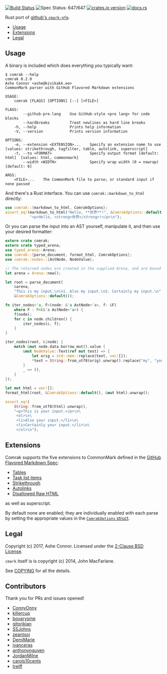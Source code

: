 [![Build Status](https://travis-ci.org/kivikakk/comrak.svg?branch=master)](https://travis-ci.org/kivikakk/comrak)
![Spec Status: 647/647](https://img.shields.io/badge/specs-647%2F647-brightgreen.svg)
[![crates.io version](https://img.shields.io/crates/v/comrak.svg)](https://crates.io/crates/comrak)
[![docs.rs](https://docs.rs/comrak/badge.svg)](https://docs.rs/comrak)

Rust port of [github's `cmark-gfm`](https://github.com/github/cmark).

* [Usage](#usage)
* [Extensions](#extensions)
* [Legal](#legal)

## Usage

A binary is included which does everything you typically want:

```
$ comrak --help
comrak 0.2.0
Ashe Connor <ashe@kivikakk.ee>
CommonMark parser with GitHub Flavored Markdown extensions

USAGE:
    comrak [FLAGS] [OPTIONS] [--] [<FILE>]

FLAGS:
        --github-pre-lang    Use GitHub-style <pre lang> for code blocks
        --hardbreaks         Treat newlines as hard line breaks
    -h, --help               Prints help information
    -V, --version            Prints version information

OPTIONS:
    -e, --extension <EXTENSION>...    Specify an extension name to use [values: strikethrough, tagfilter, table, autolink, superscript]
    -t, --to <FORMAT>                 Specify output format [default: html]  [values: html, commonmark]
        --width <WIDTH>               Specify wrap width (0 = nowrap) [default: 0]

ARGS:
    <FILE>...    The CommonMark file to parse; or standard input if none passed
```

And there's a Rust interface.  You can use `comrak::markdown_to_html` directly:

``` rust
use comrak::{markdown_to_html, ComrakOptions};
assert_eq!(markdown_to_html("Hello, **世界**!", &ComrakOptions::default()),
           "<p>Hello, <strong>世界</strong>!</p>\n");
```

Or you can parse the input into an AST yourself, manipulate it, and then use your desired
formatter:

``` rust
extern crate comrak;
extern crate typed_arena;
use typed_arena::Arena;
use comrak::{parse_document, format_html, ComrakOptions};
use comrak::nodes::{AstNode, NodeValue};

// The returned nodes are created in the supplied Arena, and are bound by its lifetime.
let arena = Arena::new();

let root = parse_document(
    &arena,
    "This is my input.\n\n1. Also my input.\n2. Certainly my input.\n",
    &ComrakOptions::default());

fn iter_nodes<'a, F>(node: &'a AstNode<'a>, f: &F)
    where F : Fn(&'a AstNode<'a>) {
    f(node);
    for c in node.children() {
        iter_nodes(c, f);
    }
}

iter_nodes(root, &|node| {
    match &mut node.data.borrow_mut().value {
        &mut NodeValue::Text(ref mut text) => {
            let orig = std::mem::replace(text, vec![]);
            *text = String::from_utf8(orig).unwrap().replace("my", "your").as_bytes().to_vec();
        }
        _ => (),
    }
});

let mut html = vec![];
format_html(root, &ComrakOptions::default(), &mut html).unwrap();

assert_eq!(
    String::from_utf8(html).unwrap(),
    "<p>This is your input.</p>\n\
     <ol>\n\
     <li>Also your input.</li>\n\
     <li>Certainly your input.</li>\n\
     </ol>\n");
```

## Extensions

Comrak supports the five extensions to CommonMark defined in the
[GitHub Flavored Markdown Spec](https://github.github.com/gfm/):

* [Tables](https://github.github.com/gfm/#tables-extension-)
* [Task list items](https://github.github.com/gfm/#task-list-items-extension-)
* [Strikethrough](https://github.github.com/gfm/#strikethrough-extension-)
* [Autolinks](https://github.github.com/gfm/#autolinks-extension-)
* [Disallowed Raw HTML](https://github.github.com/gfm/#disallowed-raw-html-extension-)

as well as superscript.

By default none are enabled; they are individually enabled with each parse by
setting the appropriate values in the
[`ComrakOptions` struct](https://docs.rs/comrak/newest/comrak/struct.ComrakOptions.html).

## Legal

Copyright (c) 2017, Ashe Connor.  Licensed under the [2-Clause BSD License](https://opensource.org/licenses/BSD-2-Clause).

`cmark` itself is is copyright (c) 2014, John MacFarlane.

See [COPYING](COPYING) for all the details.

## Contributors

Thank you for PRs and issues opened!

* [ConnyOnny](https://github.com/ConnyOnny)
* [killercup](https://github.com/killercup)
* [bovarysme](https://github.com/bovarysme)
* [gjtorikian](https://github.com/gjtorikian)
* [SSJohns](https://github.com/SSJohns)
* [zeantsoi](https://github.com/zeantsoi)
* [DemiMarie](https://github.com/DemiMarie)
* [ivanceras](https://github.com/ivanceras)
* [anthonynguyen](https://github.com/anthonynguyen)
* [JordanMilne](https://github.com/JordanMilne)
* [carols10cents](https://github.com/carols10cents)
* [treiff](https://github.com/treiff)
